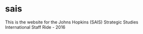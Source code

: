 # sais
This is the website for the Johns Hopkins (SAIS) Strategic Studies International Staff Ride - 2016
